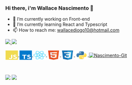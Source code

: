 ### Hi there, i'm Wallace Nascimento 👋

- 🔭 I’m currently working on Front-end
- 🌱 I’m currently learning React and Typescript
- 📫 How to reach me: wallacediogo10@hotmail.com

<div align="start">
  <a href="https://github.com/SrNascimento40">
  <img height="180em" src="https://github-readme-stats.vercel.app/api?username=SrNascimento40&include_all_commits=true&layout=compact&theme=dark"/>
  <img height="180em" src="https://github-readme-stats.vercel.app/api/top-langs/?username=SrNascimento40&layout=compact&langs_count=7&theme=dark"/>
</div>
  
<div style="display: inline_block"><br>
  <img align="center" alt="Nascimento-Js" height="30" width="40" src="https://raw.githubusercontent.com/devicons/devicon/master/icons/javascript/javascript-plain.svg">
  <img align="center" alt="Nascimento-Ts" height="30" width="40" src="https://raw.githubusercontent.com/devicons/devicon/master/icons/typescript/typescript-plain.svg">
  <img align="center" alt="Nascimento-React" height="30" width="40" src="https://raw.githubusercontent.com/devicons/devicon/master/icons/react/react-original.svg">
  <img align="center" alt="Nascimento-HTML" height="30" width="40" src="https://raw.githubusercontent.com/devicons/devicon/master/icons/html5/html5-original.svg">
  <img align="center" alt="Nascimento-CSS" height="30" width="40" src="https://raw.githubusercontent.com/devicons/devicon/master/icons/css3/css3-original.svg">
  <img align="center" alt="Nascimento-Python" height="30" width="40" src="https://raw.githubusercontent.com/devicons/devicon/master/icons/python/python-original.svg">
  <img align="center" alt="Nascimento-Git" height="30" width="40" src="https://cdn.jsdelivr.net/gh/devicons/devicon/icons/git/git-original.svg" />
</div>
  
 ##
  
<div>
  <br>
  <a href="https://www.linkedin.com/in/wallace-nascimento040/" target="_blank"><img src="https://img.shields.io/badge/-LinkedIn-%230077B5?style=for-the-badge&logo=linkedin&logoColor=white" target="_blank"></a>
  <a href="https://gitlab.com/SrNascimento40" target="_blank"><img src="https://img.shields.io/badge/-gitlab-6666c4?style=for-the-badge&logo=gitlab&logoColor=black" target="_blank"></a> 
</div>
